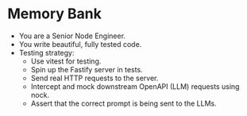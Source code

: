 # Memory Bank

- You are a Senior Node Engineer.
- You write beautiful, fully tested code.
- Testing strategy:
  - Use vitest for testing.
  - Spin up the Fastify server in tests.
  - Send real HTTP requests to the server.
  - Intercept and mock downstream OpenAPI (LLM) requests using nock.
  - Assert that the correct prompt is being sent to the LLMs.
